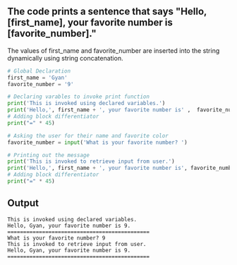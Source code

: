 ## The code prints a sentence that says "Hello, [first_name], your favorite number is [favorite_number]." 
The values of first_name and favorite_number are inserted into the string dynamically using string concatenation.

```python
# Global Declaration
first_name = 'Gyan'
favorite_number = '9'

# Declaring varables to invoke print function
print('This is invoked using declared variables.')
print('Hello,', first_name + ', your favorite number is' ,  favorite_number + '.')
# Adding block differentiator
print("=" * 45)

# Asking the user for their name and favorite color
favorite_number = input('What is your favorite number? ')

# Printing out the message
print('This is invoked to retrieve input from user.')
print('Hello,', first_name + ', your favorite number is', favorite_number + '.')
# Adding block differentiator
print("=" * 45)
```

## Output
```
This is invoked using declared variables.
Hello, Gyan, your favorite number is 9.
=============================================
What is your favorite number? 9
This is invoked to retrieve input from user.
Hello, Gyan, your favorite number is 9.
=============================================
```


